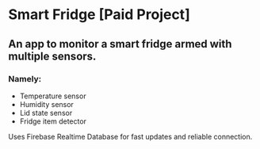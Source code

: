# Smart Fridge [Paid Project]
## An app to monitor a smart fridge armed with multiple sensors.
### Namely:
- Temperature sensor
- Humidity sensor
- Lid state sensor
- Fridge item detector

Uses Firebase Realtime Database for fast updates and reliable connection.
